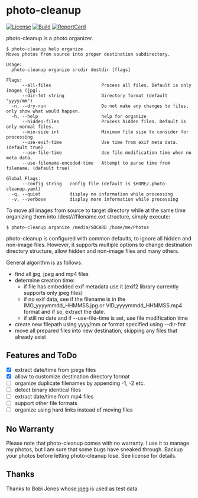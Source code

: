 photo-cleanup
=============

[![License][License-Image]][License-Url]
[![Build][Build-Status-Image]][Build-Status-Url]
[![ReportCard][ReportCard-Image]][ReportCard-Url]

photo-cleanup is a photo organizer.

    $ photo-cleanup help organize
    Moves photos from source into proper destination subdirectory.

    Usage:
      photo-cleanup organize srcdir destdir [flags]

    Flags:
          --all-files                   Process all files. Default is only images (jpg).
          --dir-fmt string              Directory format (default "yyyy/mm")
      -n, --dry-run                     Do not make any changes to files, only show what would happen.
      -h, --help                        help for organize
          --hidden-files                Process hidden files. Default is only normal files.
          --min-size int                Minimum file size to consider for processing.
          --use-exif-time               Use time from exif meta data. (default true)
          --use-file-time               Use file modification time when no meta data.
          --use-filename-encoded-time   Attempt to parse time from filename. (default true)

    Global Flags:
          --config string   config file (default is $HOME/.photo-cleanup.yaml)
      -q, --quiet           display no information while processing
      -v, --verbose         display more information while processing

To move all images from source to target directory while at the same time
organizing them into /dest/<YEAR>/<MONTH>/filename.ext structure, simply execute:

    $ photo-cleanup organize /media/SDCARD /home/me/Photos

photo-cleanup is configured with common defaults, to ignore all hidden and
non-image files. However, it supports multiple options to change destination
directory structure, allow hidden and non-image files and many others.

General algorithm is as follows:
- find all jpg, jpeg and mp4 files
- determine creation time:
  - if file has embedded exif metadata use it (exif2 library currently supports
    only jpeg files)
  - if no exif data, see if the filename is in the IMG_yyyymmdd_HHMMSS.jpg or
  VID_yyyymmdd_HHMMSS.mp4 format and if so, extract the date.
  - if still no date and if --use-file-time is set, use file modification time
- create new filepath using yyyy/mm or format specified using --dir-fmt
- move all prepared files into new destination, skipping any files that already
  exist

## Features and ToDo
- [x] extract date/time from jpegs files
- [x] allow to customize destination directory format
- [ ] organize duplicate filenames by appending -1, -2 etc.
- [ ] detect binary identical files
- [ ] extract date/time from mp4 files
- [ ] support other file formats
- [ ] organize using hard links instead of moving files

## No Warranty

Please note that photo-cleanup comes with no warranty. I use it to manage my
photos, but I am sure that some bugs have sneaked through. Backup your photos
before letting photo-cleanup lose. See license for details.

## Thanks

Thanks to Bobi Jones whose
[jpeg](http://www.publicdomainpictures.net/view-image.php?image=22282) is used
as test data.

[License-Url]: https://opensource.org/licenses/Apache-2.0
[License-Image]: https://img.shields.io/badge/license-Apache%202.0-blue.svg?maxAge=2592000
[Build-Status-Url]: http://travis-ci.org/mikijov/photo-cleanup
[Build-Status-Image]: https://travis-ci.org/mikijov/photo-cleanup.svg?branch=master
[ReportCard-Url]: https://goreportcard.com/report/github.com/mikijov/photo-cleanup
[ReportCard-Image]: https://goreportcard.com/badge/github.com/mikijov/photo-cleanup
